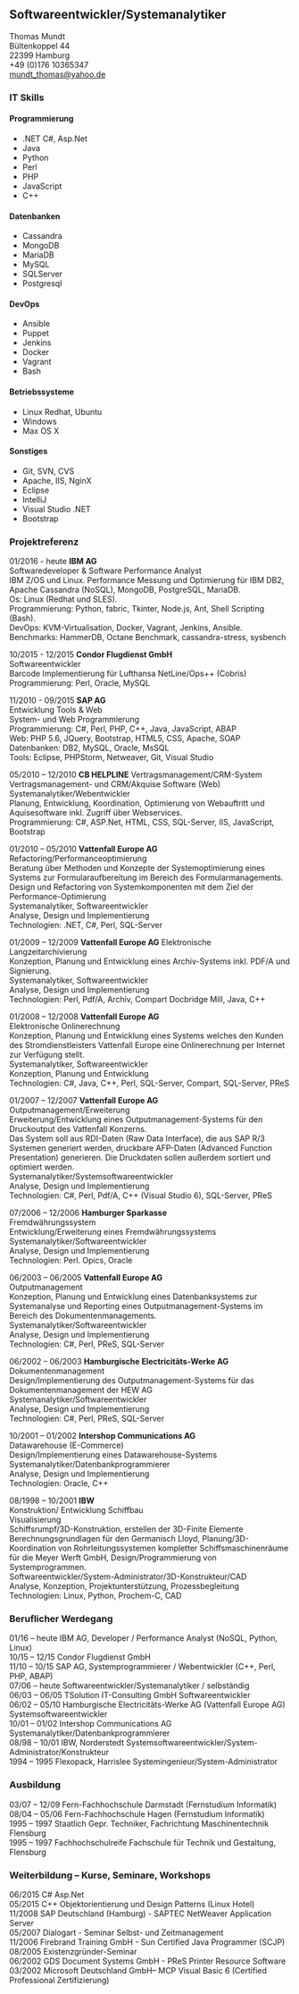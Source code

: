 ## Softwareentwickler/Systemanalytiker
Thomas Mundt  
Bültenkoppel 44  
22399 Hamburg  
+49 (0)176 10365347  
mundt_thomas@yahoo.de  


### IT Skills  
#### Programmierung  
* .NET C#, Asp.Net                 
* Java  
* Python
* Perl    
* PHP
* JavaScript
* C++


#### Datenbanken  
* Cassandra  	
* MongoDB  
* MariaDB  
* MySQL  
* SQLServer  
* Postgresql

#### DevOps  
* Ansible
* Puppet
* Jenkins
* Docker
* Vagrant
* Bash


#### Betriebssysteme
* Linux  Redhat, Ubuntu
* Windows 	
* Max OS X                            


#### Sonstiges  
* Git, SVN, CVS  
* Apache, IIS, NginX  
* Eclipse  
* IntelliJ
* Visual Studio .NET   
* Bootstrap  




### Projektreferenz
01/2016 - heute  __IBM AG__  
Softwaredeveloper & Software Performance Analyst  
IBM Z/OS und Linux.
Performance Messung und Optimierung für IBM DB2, Apache Cassandra (NoSQL), MongoDB, PostgreSQL, MariaDB.  
Os:  Linux (Redhat und SLES).  
Programmierung: Python, fabric, Tkinter, Node.js, Ant, Shell Scripting (Bash).  
DevOps: KVM-Virtualisation, Docker, Vagrant, Jenkins, Ansible.  
Benchmarks: HammerDB, Octane Benchmark, cassandra-stress, sysbench

10/2015 - 12/2015 __Condor Flugdienst GmbH__  
Softwareentwickler  
Barcode Implementierung für Lufthansa NetLine/Ops++ (Cobris)  
Programmierung: Perl, Oracle, MySQL  


11/2010 - 09/2015 __SAP AG__  
Entwicklung Tools & Web  
System- und Web Programmierung   
Programmierung: C#, Perl, PHP, C++, Java, JavaScript, ABAP  
Web: PHP 5.6, JQuery, Bootstrap, HTML5, CSS, Apache, SOAP  
Datenbanken: DB2, MySQL, Oracle, MsSQL  
Tools: Eclipse, PHPStorm, Netweaver, Git, Visual Studio  



05/2010 – 12/2010  __CB HELPLINE__
Vertragsmanagement/CRM-System  
Vertragsmanagement- und CRM/Akquise Software (Web)  
Systemanalytiker/Webentwickler  
Planung, Entwicklung, Koordination, Optimierung von Webauftritt und Aquisesoftware inkl. Zugriff über Webservices.  
Programmierung: C#, ASP.Net, HTML, CSS, SQL-Server, IIS, JavaScript, Bootstrap




01/2010 – 05/2010 __Vattenfall Europe AG__  
Refactoring/Performanceoptimierung  
Beratung über Methoden und Konzepte der Systemoptimierung eines Systems zur Formularaufbereitung im Bereich des Formularmanagements. Design und Refactoring von Systemkomponenten mit dem Ziel der Performance-Optimierung  
Systemanalytiker, Softwareentwickler  
Analyse, Design und Implementierung  
Technologien: .NET, C#, Perl, SQL-Server



01/2009 – 12/2009 __Vattenfall Europe AG__   Elektronische Langzeitarchivierung  
Konzeption, Planung und Entwicklung eines Archiv-Systems inkl. PDF/A und Signierung.  
Systemanalytiker, Softwareentwickler  
Analyse, Design und Implementierung  
Technologien: Perl, Pdf/A, Archiv, Compart Docbridge Mill, Java, C++  



01/2008 – 12/2008 __Vattenfall Europe AG__  
Elektronische Onlinerechnung  
Konzeption, Planung und Entwicklung eines Systems welches den Kunden des Stromdienstleisters Vattenfall Europe eine Onlinerechnung per Internet zur Verfügung stellt.  
Systemanalytiker, Softwareentwickler  
Konzeption, Planung und Entwicklung  
Technologien: C#, Java, C++, Perl, SQL-Server, Compart, SQL-Server, PReS



01/2007 – 12/2007 __Vattenfall Europe AG__  
Outputmanagement/Erweiterung  
Erweiterung/Entwicklung eines Outputmanagement-Systems für den Druckoutput des Vattenfall Konzerns.  
Das System soll aus RDI-Daten (Raw Data Interface), die aus SAP R/3 Systemen generiert werden, druckbare AFP-Daten (Advanced Function Presentation) generieren. Die Druckdaten sollen außerdem sortiert und optimiert werden.  
Systemanalytiker/Systemsoftwareentwickler  
Analyse, Design und Implementierung  
Technologien: C#, Perl, Pdf/A, C++ (Visual Studio 6), SQL-Server, PReS  



07/2006 – 12/2006	 __Hamburger Sparkasse__  
Fremdwährungssystem  
Entwicklung/Erweiterung eines Fremdwährungssystems  
Systemanalytiker/Softwareentwickler  
Analyse, Design und Implementierung  
Technologien: Perl. Opics, Oracle  



06/2003 – 06/2005 __Vattenfall Europe AG__  
Outputmanagement  
Konzeption, Planung und Entwicklung eines Datenbanksystems zur Systemanalyse und Reporting eines Outputmanagement-Systems im Bereich des Dokumentenmanagements.  
Systemanalytiker/Softwareentwickler  
Analyse, Design und Implementierung  
Technologien: C#, Perl, PReS, SQL-Server


06/2002 – 06/2003	__Hamburgische Electricitäts-Werke AG__  
Dokumentenmanagement  
Design/Implementierung des Outputmanagement-Systems für das Dokumentenmanagement der HEW AG  
Systemanalytiker/Softwareentwickler  
Analyse, Design und Implementierung  
Technologien: C#, Perl, PReS, SQL-Server  



10/2001 – 01/2002	__Intershop Communications AG__  
Datawarehouse (E-Commerce)  
Design/Implementierung eines Datawarehouse-Systems  
Systemanalytiker/Datenbankprogrammierer  
Analyse, Design und Implementierung  
Technologien: Oracle, C++  



08/1998 – 10/2001	__IBW__  
Konstruktion/ Entwicklung Schiffbau  
Visualisierung  
Schiffsrumpf/3D-Konstruktion, erstellen der 3D-Finite Elemente Berechnungsgrundlagen für den Germanisch Lloyd, Planung/3D-Koordination von Rohrleitungssystemen kompletter Schiffsmaschinenräume für die Meyer Werft GmbH, Design/Programmierung von Systemprogrammen.  
Softwareentwickler/System-Administrator/3D-Konstrukteur/CAD  
Analyse, Konzeption, Projektunterstützung, Prozessbegleitung  
Technologien: Linux, Python, Prochem-C, CAD



### Beruflicher Werdegang
01/16 – heute	IBM AG, Developer / Performance Analyst (NoSQL, Python, Linux)  
10/15 – 12/15	Condor Flugdienst GmbH   
11/10 – 10/15	SAP AG, Systemprogrammierer / Webentwickler (C++, Perl, PHP, ABAP)  
07/06 – heute	Softwareentwickler/Systemanalytiker / selbständig  
06/03 – 06/05	TSolution IT-Consulting GmbH
Softwareentwickler  
06/02 – 05/10	Hamburgische Electricitäts-Werke AG
(Vattenfall Europe AG)
Systemsoftwareentwickler  
10/01 – 01/02	Intershop Communications AG
Systemanalytiker/Datenbankprogrammierer  
08/98 – 10/01	IBW, Norderstedt
Systemsoftwareentwickler/System-Administrator/Konstrukteur  
1994 – 1995	Flexopack, Harrislee
Systemingenieur/System-Administrator  



### Ausbildung  
03/07 – 12/09	Fern-Fachhochschule Darmstadt (Fernstudium Informatik)  
08/04 – 05/06	Fern-Fachhochschule Hagen      (Fernstudium Informatik)  
1995 – 1997	  Staatlich Gepr. Techniker, Fachrichtung Maschinentechnik Flensburg  
1995 – 1997	  Fachhochschulreife Fachschule für Technik und Gestaltung, Flensburg  



### Weiterbildung – Kurse, Seminare, Workshops

06/2015	C# Asp.Net  
05/2015	C++ Objektorientierung und Design Patterns (Linux Hotel)  
11/2008	SAP Deutschland (Hamburg) - SAPTEC NetWeaver Application Server  
05/2007	Dialogart - Seminar Selbst- und Zeitmanagement  
11/2006	Firebrand Training GmbH - Sun Certified Java Programmer (SCJP)  
08/2005	Existenzgründer-Seminar  
06/2002	GDS Document Systems GmbH - PReS Printer Resource Software  
03/2002	Microsoft Deutschland GmbH– MCP Visual Basic 6 (Certified Professional Zertifizierung)  

